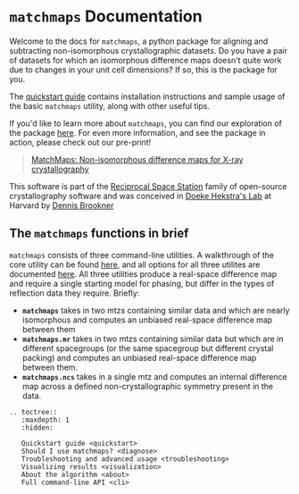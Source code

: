 # `matchmaps` Documentation

Welcome to the docs for `matchmaps`, a python package for aligning and subtracting non-isomorphous crystallographic datasets. Do you have a pair of datasets for which an isomorphous difference maps doesn't quite work due to changes in your unit cell dimensions? If so, this is the package for you.

The [quickstart guide](quickstart.md) contains installation instructions and sample usage of the basic `matchmaps` utility, along with other useful tips.

If you'd like to learn more about `matchmaps`, you can find our exploration of the package [here](about.md). For even more information, and see the package in action, please check out our pre-print!
> [MatchMaps: Non-isomorphous difference maps for X-ray crystallography](https://www.biorxiv.org/content/10.1101/2023.09.01.555333v2.full.pdf+html)

This software is part of the [Reciprocal Space Station](https://rs-station.github.io/) family of open-source crystallography software and was conceived in [Doeke Hekstra's Lab](https://hekstralab.fas.harvard.edu/) at Harvard by [Dennis Brookner](https://dennisbrookner.github.io/)

## The `matchmaps` functions in brief

`matchmaps` consists of three command-line utilities. A walkthrough of the core utility can be found [here](quickstart.md), and all options for all three utilites are documented [here](cli.md). All three utilities produce a real-space difference map and require a single starting model for phasing, but differ in the types of reflection data they require. Briefly:

 - **`matchmaps`** takes in two mtzs containing similar data and which are nearly isomorphous and computes an unbiased real-space difference map between them
 - **`matchmaps.mr`** takes in two mtzs containing similar data but which are in different spacegroups (or the same spacegroup but different crystal packing) and computes an unbiased real-space difference map between them.
 - **`matchmaps.ncs`** takes in a single mtz and computes an internal difference map across a defined non-crystallographic symmetry present in the data.


```{eval-rst}
.. toctree::
   :maxdepth: 1
   :hidden:

   Quickstart guide <quickstart>
   Should I use matchmaps? <diagnose>
   Troubleshooting and advanced usage <troubleshooting>
   Visualizing results <visualization>
   About the algorithm <about>
   Full command-line API <cli>
   

```
